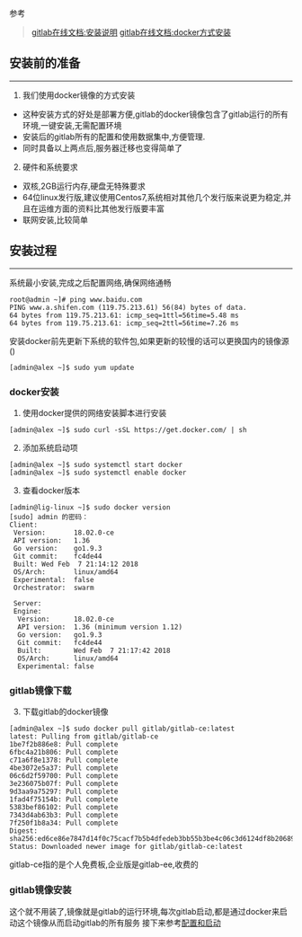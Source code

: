 参考
> [gitlab在线文档:安装说明](https://about.gitlab.com/installation/)
> [gitlab在线文档:docker方式安装](https://docs.gitlab.com/ee/install/docker.html)

## 安装前的准备
---
1. 我们使用docker镜像的方式安装
 - 这种安装方式的好处是部署方便,gitlab的docker镜像包含了gitlab运行的所有环境,一键安装,无需配置环境
 - 安装后的gitlab所有的配置和使用数据集中,方便管理.
 - 同时具备以上两点后,服务器迁移也变得简单了
2. 硬件和系统要求
 - 双核,2GB运行内存,硬盘无特殊要求
 - 64位linux发行版,建议使用Centos7,系统相对其他几个发行版来说更为稳定,并且在运维方面的资料比其他发行版要丰富
 - 联网安装,比较简单
 
## 安装过程
---
系统最小安装,完成之后配置网络,确保网络通畅
```
root@admin ~]# ping www.baidu.com
PING www.a.shifen.com (119.75.213.61) 56(84) bytes of data.
64 bytes from 119.75.213.61: icmp_seq=1ttl=56time=5.48 ms
64 bytes from 119.75.213.61: icmp_seq=2ttl=56time=7.26 ms
```
安装docker前先更新下系统的软件包,如果更新的较慢的话可以更换国内的镜像源()
```
[admin@alex ~]$ sudo yum update
```
### docker安装
1. 使用docker提供的网络安装脚本进行安装
```
[admin@alex ~]$ sudo curl -sSL https://get.docker.com/ | sh 
```
2. 添加系统启动项
```
[admin@alex ~]$ sudo systemctl start docker
[admin@alex ~]$ sudo systemctl enable docker
```
3. 查看docker版本 
```
[admin@lig-linux ~]$ sudo docker version 
[sudo] admin 的密码：
Client:
 Version:       18.02.0-ce
 API version:   1.36
 Go version:    go1.9.3
 Git commit:    fc4de44
 Built: Wed Feb  7 21:14:12 2018
 OS/Arch:       linux/amd64
 Experimental:  false
 Orchestrator:  swarm
 
 Server:
 Engine:
  Version:      18.02.0-ce
  API version:  1.36 (minimum version 1.12)
  Go version:   go1.9.3
  Git commit:   fc4de44
  Built:        Wed Feb  7 21:17:42 2018
  OS/Arch:      linux/amd64
  Experimental: false
```

### gitlab镜像下载
3. 下载gitlab的docker镜像
```
[admin@alex ~]$ sudo docker pull gitlab/gitlab-ce:latest
latest: Pulling from gitlab/gitlab-ce
1be7f2b886e8: Pull complete 
6fbc4a21b806: Pull complete 
c71a6f8e1378: Pull complete 
4be3072e5a37: Pull complete 
06c6d2f59700: Pull complete 
3e236075b07f: Pull complete 
9d3aa9a75297: Pull complete 
1fad4f75154b: Pull complete 
5383bef86102: Pull complete 
7343d4ab63b3: Pull complete 
7f250f1b8a34: Pull complete 
Digest: sha256:ed6ce86e7847d14f0c75cacf7b5b4dfedeb3bb55b3be4c06c3d6124df8b20689
Status: Downloaded newer image for gitlab/gitlab-ce:latest
```
gitlab-ce指的是个人免费板,企业版是gitlab-ee,收费的

### gitlab镜像安装
这个就不用装了,镜像就是gitlab的运行环境,每次gitlab启动,都是通过docker来启动这个镜像从而启动gitlab的所有服务
接下来参考[配置和启动](/linux-tools/gitlab/pei-zhi-he-qi-dong.md)

